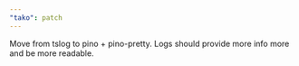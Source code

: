 ```yaml
---
"tako": patch
---
```


Move from tslog to pino + pino-pretty. Logs should provide more info more and be more readable.
